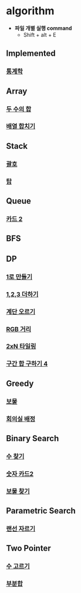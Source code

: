 # algorithm


- **파일 개별 실행 command**
  - Shift + alt + E

<h2>Implemented</h2>

### [통계학](https://github.com/Jeong-Bright/algorithm/blob/main/boj/2108.cpp)

<h2>Array</h2>
  
### [두 수의 합](https://github.com/Jeong-Bright/algorithm/blob/main/boj/3273.cpp)
### [배열 합치기](https://github.com/Jeong-Bright/algorithm/blob/main/boj/11728.cpp)

<h2>Stack</h2>

### [괄호](https://github.com/Jeong-Bright/algorithm/blob/main/boj/9012.cpp)
### [탑](https://github.com/Jeong-Bright/algorithm/blob/main/boj/2493.cpp)

<h2>Queue</h2>

### [카드 2](https://github.com/Jeong-Bright/algorithm/blob/main/boj/2164.cpp)

<h2>BFS</h2>

<h2>DP</h2>

### [1로 만들기](https://github.com/Jeong-Bright/algorithm/blob/main/boj/1463.cpp)
### [1,2,3 더하기](https://github.com/Jeong-Bright/algorithm/blob/main/boj/9095.cpp)
### [계단 오르기](https://github.com/Jeong-Bright/algorithm/blob/main/boj/2579.cpp)
### [RGB 거리](https://github.com/Jeong-Bright/algorithm/blob/main/boj/1149.cpp)
### [2xN 타일링](https://github.com/Jeong-Bright/algorithm/blob/main/boj/11726.cpp)
### [구간 합 구하기 4](https://github.com/Jeong-Bright/algorithm/blob/main/boj/11726.cpp)

<h2>Greedy</h2>

### [보물](https://github.com/Jeong-Bright/algorithm/blob/main/boj/1026.cpp)
### [회의실 배정](https://github.com/Jeong-Bright/algorithm/blob/main/boj/1931.cpp)

<h2>Binary Search</h2>

### [수 찾기](https://github.com/Jeong-Bright/algorithm/blob/main/boj/1920.cpp)
### [숫자 카드2](https://github.com/Jeong-Bright/algorithm/blob/main/boj/10816.cpp)
### [보물 찾기](https://github.com/Jeong-Bright/algorithm/blob/main/boj/18870.cpp)

<h2>Parametric Search</h2>

### [랜선 자르기](https://github.com/Jeong-Bright/algorithm/blob/main/boj/1654.cpp)

<h2>Two Pointer</h2>

### [수 고르기](https://github.com/Jeong-Bright/algorithm/blob/main/boj/2230.cpp)
### [부분합](https://github.com/Jeong-Bright/algorithm/blob/main/boj/1806.cpp)

